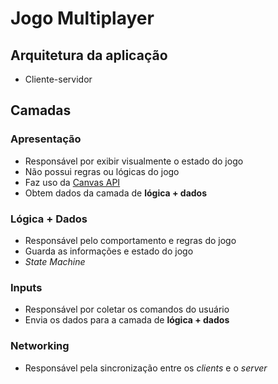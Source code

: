 # Jogo Multiplayer

## Arquitetura da aplicação

- Cliente-servidor

## Camadas

### Apresentação

- Responsável por exibir visualmente o estado do jogo
- Não possui regras ou lógicas do jogo
- Faz uso da [Canvas API](https://developer.mozilla.org/pt-BR/docs/Web/API/Canvas_API)
- Obtem dados da camada de **lógica + dados**

### Lógica + Dados

- Responsável pelo comportamento e regras do jogo
- Guarda as informações e estado do jogo
- _State Machine_

### Inputs

- Responsável por coletar os comandos do usuário
- Envia os dados para a camada de **lógica + dados**

### Networking

- Responsável pela sincronização entre os _clients_ e o _server_
